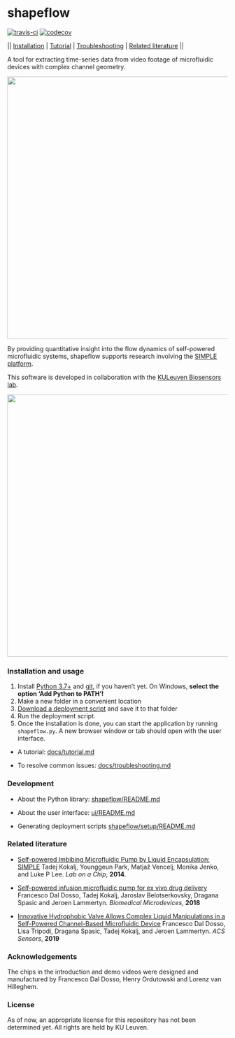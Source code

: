 # shapeflow

[![travis-ci](https://travis-ci.org/ybnd/isimple.svg?branch=master)](https://travis-ci.org/ybnd/isimple)
[![codecov](https://codecov.io/gh/ybnd/isimple/branch/master/graph/badge.svg)](https://codecov.io/gh/ybnd/isimple)

|| [Installation](#Installation-and-usage) | [Tutorial](docs/tutorial.md) | [Troubleshooting](docs/troubleshooting.md) | [Related literature](#Related-literature) ||

A tool for extracting time-series data from video footage of microfluidic devices with complex channel geometry.

<div align="center"><img src="https://i.postimg.cc/xTMZzYnj/abstract5-720x540.gif" width="600px"/></div>

By providing quantitative insight into the flow dynamics of self-powered microfluidic systems, shapeflow supports research involving the [SIMPLE platform](https://www.biw.kuleuven.be/biosyst/mebios/biosensors-group/research-topics/Microfluidics_folder/simple-platform). 

This software is developed in collaboration with the [KULeuven Biosensors lab](https://twitter.com/KULBiosensors).

<div align="center"><img src="https://i.postimg.cc/W3qF15rK/demo-final-30fps-600x400.gif" width="600px"/></div>

### Installation and usage

1. Install [Python 3.7+](https://www.python.org/downloads/) and [git](https://git-scm.com/downloads), if you haven’t yet. On Windows, **select the option ‘Add Python to PATH’!**
2. Make a new folder in a convenient location
3. [Download a deployment script](https://github.com/ybnd/shapeflow/releases/download/0.3.20-test/deploy_isimple-0.3.20-test.py) and save it to that folder
4. Run the deployment script.
5. Once the installation is done, you can start the application by running `shapeflow.py`. A new browser window or tab should open with the user interface.

* A tutorial: [docs/tutorial.md](docs/tutorial.md)

* To resolve common issues: [docs/troubleshooting.md](docs/troubleshooting.md)

### Development

* About the Python library: [shapeflow/README.md](shapeflow/README.md)

* About the user interface: [ui/README.md](ui/README.md)

* Generating deployment scripts [shapeflow/setup/README.md](shapeflow/setup/README.md)

### Related literature

* [Self-powered Imbibing Microfluidic Pump by Liquid Encapsulation: SIMPLE](https://doi.org/10.1039/C4LC00920G)
  Tadej Kokalj, Younggeun Park, Matjaž Vencelj, Monika Jenko, and Luke P Lee. *Lab on a Chip*, **2014**. 
  
* [Self-powered infusion microfluidic pump for ex vivo drug delivery](https://doi.org/10.1007/s10544-018-0289-1)
  Francesco Dal Dosso, Tadej Kokalj, Jaroslav Belotserkovsky, Dragana Spasic and Jeroen Lammertyn. *Biomedical Microdevices*, **2018**

* [Innovative Hydrophobic Valve Allows Complex Liquid Manipulations in a Self-Powered Channel-Based Microfluidic Device](https://doi.org/10.1021/acssensors.8b01555)
  Francesco Dal Dosso, Lisa Tripodi, Dragana Spasic, Tadej Kokalj, and Jeroen Lammertyn. *ACS Sensors*, **2019**

### Acknowledgements

The chips in the introduction and demo videos were designed and manufactured by Francesco Dal Dosso, Henry Ordutowski and Lorenz van Hilleghem.

### License

As of now, an appropriate license for this repository has not been determined yet. All rights are held by KU Leuven.
